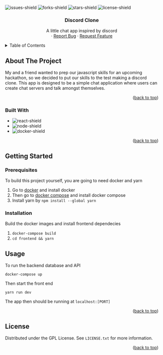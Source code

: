 <a name="readme-top"></a>

![issues-shield]
![forks-shield]
![stars-shield]
![license-shield]

<h3 align="center">Discord Clone</h3>

  <p align="center">
    A little chat app inspired by discord
    <br />
    ·
    <a href="https://github.com/MagnusChase03/DiscordClone/issues">Report Bug</a>
    ·
    <a href="https://github.com/MagnusChase03/DiscordClone/issues">Request Feature</a>
  </p>
</div>

<details>
  <summary>Table of Contents</summary>
  <ol>
    <li>
      <a href="#about-the-project">About The Project</a>
      <ul>
        <li><a href="#built-with">Built With</a></li>
      </ul>
    </li>
    <li>
      <a href="#getting-started">Getting Started</a>
      <ul>
        <li><a href="#prerequisites">Prerequisites</a></li>
        <li><a href="#installation">Installation</a></li>
      </ul>
    </li>
    <li><a href="#usage">Usage</a></li>
    <li><a href="#license">License</a></li>
  </ol>
</details>

## About The Project

My and a friend wanted to prep our javascript skills for an upcoming hackathon, so we decided to put our skills to the test making a discord clone. This app is designed to be a simple chat application where users can create chat servers and talk amongst themselves.

<p align="right">(<a href="#readme-top">back to top</a>)</p>

### Built With

* ![react-shield]
* ![node-shield]
* ![docker-shield]

<p align="right">(<a href="#readme-top">back to top</a>)</p>

## Getting Started

### Prerequisites

To build this project yourself, you are going to need docker and yarn

1) Go to [docker](https://docs.docker.com/engine/install/) and install docker
2) Then go to [docker compose](https://docs.docker.com/compose/install/) and install docker compose
3) Install yarn by `npm install --global yarn`

### Installation

Build the docker images and install frontend dependecies

1) `docker-compose build`
2) `cd frontend && yarn`


## Usage

To run the backend database and API

```
docker-compose up
```

Then start the front end

```
yarn run dev
```

The app then should be running at `localhost:[PORT]`

<p align="right">(<a href="#readme-top">back to top</a>)</p>

<!-- LICENSE -->
## License

Distributed under the GPL License. See `LICENSE.txt` for more information.

<p align="right">(<a href="#readme-top">back to top</a>)</p>

[issues-shield]: https://img.shields.io/github/issues/MagnusChase03/DiscordClone?style=for-the-badge
[forks-shield]: https://img.shields.io/github/forks/MagnusChase03/DiscordClone?style=for-the-badge
[stars-shield]: https://img.shields.io/github/stars/MagnusChase03/DiscordClone?style=for-the-badge
[license-shield]: https://img.shields.io/github/license/magnuschase03/DiscordClone?style=for-the-badge
[node-shield]: https://img.shields.io/badge/NodeJS-20232A?style=for-the-badge&logo=node.js
[react-shield]: https://img.shields.io/badge/React-20232A?style=for-the-badge&logo=react
[docker-shield]: https://img.shields.io/badge/Docker-20232A?style=for-the-badge&logo=docker
